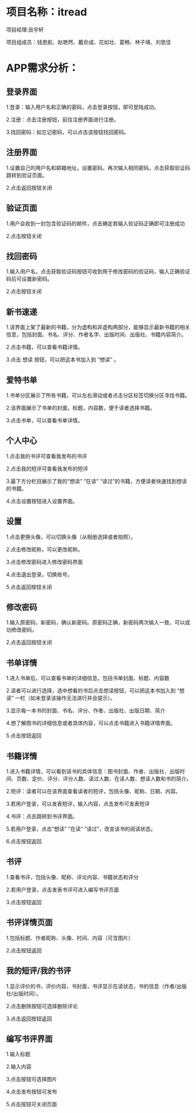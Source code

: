 # 项目名称：itread
 项目经理:岳宇轩
 
 项目组成员：钱思航、赵艳然、戴俞成、花如壮、葛畅、林子靖、刘思佳


# APP需求分析：

## 登录界面

1.登录：输入用户名和正确的密码，点击登录按钮，即可登陆成功。

2.注册：点击注册按钮，前往注册界面进行注册。

3.找回密码：如忘记密码，可以点击该按钮找回密码。

## 注册界面

1.设置自己的用户名和邮箱地址，设置密码，再次输入相同密码，点击获取验证码跳转到验证页面。

2.点击返回按钮关闭

## 验证页面

1.用户会收到一封包含验证码的邮件，点击确定若输入验证码正确即可注册成功

2.点击按钮关闭

## 找回密码

1.输入用户名，点击获取验证码按钮可收到用于修改密码的验证码，输入正确验证码后可设置新密码。

2.点击按钮关闭

## 新书速递

1.该界面上架了最新的书籍，分为虚构和非虚构两部分，能够显示最新书籍的相关信息，包括封面、书名、评分、作者名字、出版时间、出版社、书籍内容简介。

2.点击书籍，可以查看书籍详情。

3.点击 想读 按钮，可以把这本书加入到 “想读” 。

## 爱特书单

1.书单分区展示了所有书籍，可以左右滑动或者点击分区标签切换分区寻找书籍。

2.该界面展示了书单的封面，标题，内容数，便于读者选择书籍。

3.点击书单，可以查看书单详情。

## 个人中心

1.点击我的书评可查看我发布的书评

2.点击我的短评可查看我发布的短评

3.最下方分栏目展示了我的“想读” “在读” “读过”的书籍，方便读者快速找到想读的书籍。

4.点击设置按钮进入设置界面。


## 设置

1.点击更换头像，可以切换头像（从相册选择或者拍照）。

2.点击修改昵称，可以更改昵称。

3.点击修改密码进入修改密码界面

4.点击退出登录，切换账号。

5.点击返回按钮关闭

## 修改密码

1.输入原密码，新密码，确认新密码。原密码正确，新密码两次输入一致，可以成功修改密码。

2.点击返回按钮关闭

## 书单详情

1.进入书单后，可以查看书单的详细信息，包括书单封面、标题、内容数

2.读者可以进行选择，选中想看的书后点击想读按钮，可以把这本书加入到 “想读” 一栏（如未登录该操作无法进行并会提示）。

3.显示每一本书的封面、书名、评分、作者、出版社、出版日期、简介

4.想了解图书的详细信息或者具体内容，可以点击书籍进入书籍详情界面。

5.点击按钮返回

## 书籍详情

1.进入书籍详情，可以看到该书的具体信息：图书封面、作者、出版社、出版时间、页数、定价、评分、评分人数、读过人数、在读人数、想读人数和书的简介。

2.短评：读者可以在该界面查看读者的短评，包括头像、昵称、日期、内容。

3.若用户登录，可以发表短评，输入内容，点击发布可发表短评

4.书评：点击跳转到书评界面。

5.若用户登录，点击“想读” “在读“ ”读过”，改变该书的阅读状态。

6.点击按钮返回

## 书评

1.查看书评，包括头像、昵称、评论内容、书籍状态和评分

2.若用户登录，点击发表书评可进入编写书评页面

3.点击按钮返回

## 书评详情页面

1.包括标题、作者昵称、头像、时间、内容（可含图片）

2.点击按钮返回

## 我的短评/我的书评

1.显示评价的书，评价内容，书封面，书评显示在读状态，书的信息（作者/出版社/出版时间）。

2.点击删除按钮可选择删除评论

3.点击返回按钮返回

## 编写书评界面

1.输入标题

2.输入内容

3.点击按钮可选择图片

4.点击发布按钮可发布

5.点击按钮可关闭页面

